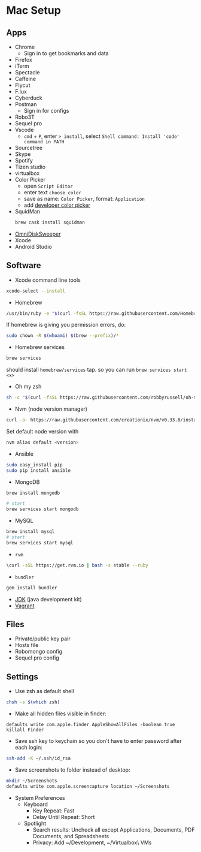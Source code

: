 # Mac Setup

## Apps
* Chrome
  * Sign in to get bookmarks and data
* Firefox
* iTerm
* Spectacle
* Caffeine
* Flycut
* F.lux
* Cyberduck
* Postman
  * Sign in for configs
* Robo3T
* Sequel pro
* Vscode
  * `cmd` + `P`, enter `> install`, select `Shell command: Install 'code' command in PATH`
* Sourcetree
* Skype
* Spotify
* Tizen studio
* virtualbox
* Color Picker
    * open `Script Editor`
    * enter text `choose color`
    * save as name: `Color Picker`, format: `Application`
    * add [developer color picker](https://download.panic.com/picker/)
* SquidMan
  ```sh
  brew cask install squidman
  ```
* [OmniDiskSweeper](https://www.omnigroup.com/more)
* Xcode
* Android Studio

## Software
* Xcode command line tools
```sh
xcode-select --install
```
* Homebrew
```sh
/usr/bin/ruby -e "$(curl -fsSL https://raw.githubusercontent.com/Homebrew/install/master/install)"
```
If homebrew is giving you permission errors, do:
```sh
sudo chown -R $(whoami) $(brew --prefix)/*
```
* Homebrew services
```sh
brew services
```
should install `homebrew/services` tap. so you can run `brew services start <x>`
* Oh my zsh
```sh
sh -c "$(curl -fsSL https://raw.githubusercontent.com/robbyrussell/oh-my-zsh/master/tools/install.sh)"
```
* Nvm (node version manager)
```sh
curl -o- https://raw.githubusercontent.com/creationix/nvm/v0.33.8/install.sh | bash
```
Set default node version with
```sh
nvm alias default <version>
```
* Ansible
```sh
sudo easy_install pip
sudo pip install ansible
```
* MongoDB
```sh
brew install mongodb

# start
brew services start mongodb
```
* MySQL
```sh
brew install mysql
# start
brew services start mysql
```
* `rvm`
```sh
\curl -sSL https://get.rvm.io | bash -s stable --ruby
```
* `bundler`
```sh
gem install bundler
```
* [JDK](http://www.oracle.com/technetwork/java/javase/downloads/index.html) (java development kit)
* [Vagrant](https://www.vagrantup.com/downloads.html)

## Files
* Private/public key pair
* Hosts file
* Robomongo config
* Sequel pro config

## Settings
* Use zsh as default shell
```sh
chsh -s $(which zsh)
```
* Make all hidden files visible in finder:
```
defaults write com.apple.finder AppleShowAllFiles -boolean true
killall Finder
```
* Save ssh key to keychain so you don't have to enter password after each login:
```sh
ssh-add -K ~/.ssh/id_rsa
```
* Save screenshots to folder instead of desktop:
```sh
mkdir ~/Screenshots
defaults write com.apple.screencapture location ~/Screenshots
```
* System Preferences
    * Keyboard
        * Key Repeat: Fast
        * Delay Until Repeat: Short
    * Spotlight
        * Search results: Uncheck all except Applications, Documents, PDF Documents, and Spreadsheets
        * Privacy: Add ~/Development, ~/Virtualbox\ VMs
